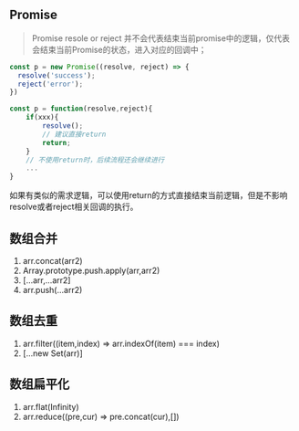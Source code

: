 ## Promise
> Promise resole or reject 并不会代表结束当前promise中的逻辑，仅代表会结束当前Promise的状态，进入对应的回调中；
```js
const p = new Promise((resolve, reject) => {
  resolve('success');
  reject('error');
})

const p = function(resolve,reject){
    if(xxx){
        resolve();
        // 建议直接return
        return;
    }
    // 不使用return时，后续流程还会继续进行
    ...
}
```
如果有类似的需求逻辑，可以使用return的方式直接结束当前逻辑，但是不影响resolve或者reject相关回调的执行。

## 数组合并
1. arr.concat(arr2)
2. Array.prototype.push.apply(arr,arr2)
3. [...arr,...arr2]
4. arr.push(...arr2)

## 数组去重
1. arr.filter((item,index) => arr.indexOf(item) === index)
2. [...new Set(arr)]

## 数组扁平化
1. arr.flat(Infinity)
2. arr.reduce((pre,cur) => pre.concat(cur),[])